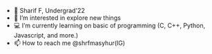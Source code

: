 - 👋 Sharif F, Undergrad'22
- 👀 I’m interested in explore new things
- 💻 I’m currently learning on basic of programming (C, C++, Python, Javascript, and more.)
- 📫 How to reach me @shrfmasyhur(IG)

<!---
shzrif/shzrif is a ✨ special ✨ repository because its `README.md` (this file) appears on your GitHub profile.
You can click the Preview link to take a look at your changes.
--->
